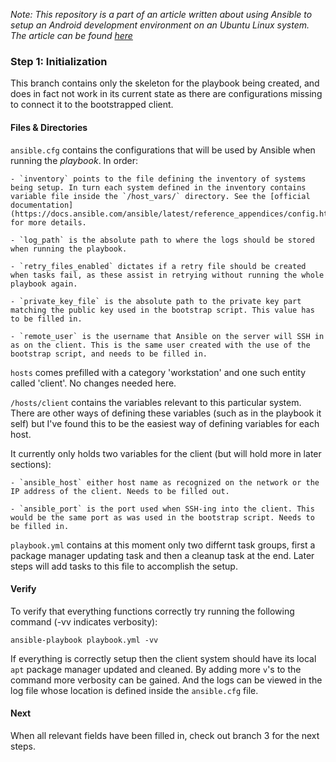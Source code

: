 _Note: This repository is a part of an article written about using Ansible to setup an Android development environment on an Ubuntu Linux system. The article can be found [here]()_

### Step 1: Initialization

This branch contains only the skeleton for the playbook being created, and does in fact not work in its current state as there are configurations missing to connect it to the bootstrapped client.

#### Files & Directories

`ansible.cfg` contains the configurations that will be used by Ansible when running the _playbook_. In order:

	- `inventory` points to the file defining the inventory of systems being setup. In turn each system defined in the inventory contains variable file inside the `/host_vars/` directory. See the [official documentation](https://docs.ansible.com/ansible/latest/reference_appendices/config.html) for more details.  

	- `log_path` is the absolute path to where the logs should be stored when running the playbook.

	- `retry_files_enabled` dictates if a retry file should be created when tasks fail, as these assist in retrying without running the whole playbook again.

	- `private_key_file` is the absolute path to the private key part matching the public key used in the bootstrap script. This value has to be filled in.

	- `remote_user` is the username that Ansible on the server will SSH in as on the client. This is the same user created with the use of the bootstrap script, and needs to be filled in.


`hosts` comes prefilled with a category 'workstation' and one such entity called 'client'. No changes needed here.

`/hosts/client` contains the variables relevant to this particular system. There are other ways of defining these variables (such as in the playbook it self) but I've found this to be the easiest way of defining variables for each host. 

It currently only holds two variables for the client (but will hold more in later sections):

	- `ansible_host` either host name as recognized on the network or the IP address of the client. Needs to be filled out.

	- `ansible_port` is the port used when SSH-ing into the client. This would be the same port as was used in the bootstrap script. Needs to be filled in.

`playbook.yml` contains at this moment only two differnt task groups, first a package manager updating task and then a cleanup task at the end. Later steps will add tasks to this file to accomplish the setup.

#### Verify

To verify that everything functions correctly try running the following command (-vv indicates verbosity):

```shell
ansible-playbook playbook.yml -vv
```

If everything is correctly setup then the client system should have its local `apt` package manager updated and cleaned. By adding more `v`'s to the command more verbosity can be gained. And the logs can be viewed in the log file whose location is defined inside the `ansible.cfg` file.

#### Next

When all relevant fields have been filled in, check out branch 3 for the next steps.
